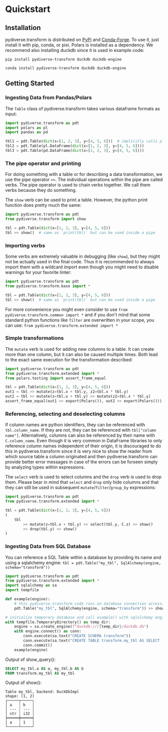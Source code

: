 # Quickstart

## Installation
pydiverse.transform is distributed on [PyPi](https://pypi.org/project/pydiverse-transform/)
and [Conda-Forge](https://anaconda.org/conda-forge/pydiverse-transform).
To use it, just install it with pip, conda, or pixi. Polars is installed as a dependency. We recommend also installing
duckdb since it is used in example code:

```shell
pip install pydiverse-transform duckdb duckdb-engine
```

```shell
conda install pydiverse-transform duckdb duckdb-engine
```

## Getting Started
### Ingesting Data from Pandas/Polars

The `Table` class of pydiverse.transform takes various dataframe formats as input:

```python
import pydiverse.transform as pdt
import polars as pl
import pandas as pd

tbl1 = pdt.Table(dict(x=[1, 2, 3], y=[4, 5, 6]))  # implicitly calls pl.DataFrame(dict(x=[1, 2, 3], y=[4, 5, 6]))
tbl2 = pdt.Table(pl.DataFrame(dict(x=[1, 2, 3], y=[4, 5, 6])))
tbl3 = pdt.Table(pd.DataFrame(dict(x=[1, 2, 3], y=[4, 5, 6])))
```

### The pipe operator and printing

For doing something with a table or for describing a data transformation, we use the pipe operator `>>`. The individual
operations within the pipe are called verbs. The pipe operator is used to chain verbs together. We call them verbs
because they do something.

The `show` verb can be used to print a table. However, the python print function does pretty much the same:

```python
import pydiverse.transform as pdt
from pydiverse.transform import show

tbl = pdt.Table(dict(x=[1, 2, 3], y=[4, 5, 6]))
tbl >> show()  # same as `print(tbl)` but can be used inside a pipe
```

### Importing verbs

Some verbs are extremely valuable in debugging (like `show`), but they might not be actually used in the final code.
Thus it is recommended to always import them with a wildcard import even though you might need to disable warnings for
your favorite linter:

```python
import pydiverse.transform as pdt
from pydiverse.transform.base import *

tbl = pdt.Table(dict(x=[1, 2, 3], y=[4, 5, 6]))
tbl >> show()  # same as `print(tbl)` but can be used inside a pipe
```

For more convenience you might even consider to use `from pydiverse.transform.common import *` and if you don't mind
that some standard python functions like `filter` are overwritten in your scope, you can use:
`from pydiverse.transform.extended import *`

### Simple transformations

The `mutate` verb is used for adding new columns to a table. It can create more than one column, but it can also be
caused multiple times. Both lead to the exact same execution for the transformation described:

```python
import pydiverse.transform as pdt
from pydiverse.transform.extended import *
from polars.testing import assert_frame_equal

tbl = pdt.Table(dict(x=[1, 2, 3], y=[4, 5, 6]))
out1 = tbl >> mutate(z=tbl.x + tbl.y, z2=tbl.x * tbl.y)
out2 = tbl >> mutate(z=tbl.x + tbl.y) >> mutate(z2=tbl.x * tbl.y)
assert_frame_equal(out1 >> export(Polars()), out2 >> export(Polars()))
```

### Referencing, selecting and deselecting columns

If column names are python identifiers, they can be referenced with `tbl.column_name`. If they are not, they can be
referenced with `tbl["column name"]`. Alternatively, columns can also be referenced by their name with `C.column_name`.
Even though it is very common in DataFrame libraries to only reference column names independent of their origin, it is
discouraged to do this in pydiverse.transform since it is very nice to show the reader from which source table a column
originated and then pydiverse.transform can provide better error messages in case of the errors can be forseen simply by
analyzing types within expressions.

The `select` verb is used to select columns and the `drop` verb is used to drop
them. Please bear in mind that `select` and `drop` only hide columns and that they can still be used in subsequent
`mutate`/`filter`/`group_by` expressions:

```python
import pydiverse.transform as pdt
from pydiverse.transform.extended import *

tbl = pdt.Table(dict(x=[1, 2, 3], y=[4, 5, 6]))
(
    tbl
        >> mutate(z=tbl.x + tbl.y) >> select(tbl.y, C.z) >> show()
        >> drop(tbl.y) >> show()
)
```

### Ingesting Data from SQL Database

You can reference a SQL Table within a database by providing its name and using a sqlalchemy engine:
`tbl = pdt.Table("my_tbl", SqlAlchemy(engine, schema="transform"))`

```python
import pydiverse.transform as pdt
from pydiverse.transform.extended import *
import sqlalchemy as sa
import tempfile

def example(engine):
    # this pydiverse.transform code runs on database connection accessible with sqlalchemy engine
    pdt.Table("my_tbl", SqlAlchemy(engine, schema="transform")) >> show_query() >> show()

# initialize temporary database and call example() with sqlalchemy engine
with tempfile.TemporaryDirectory() as temp_dir:
    engine = sa.create_engine(f"duckdb:///{temp_dir}/duckdb.db")
    with engine.connect() as conn:
        conn.execute(sa.text("CREATE SCHEMA transform"))
        conn.execute(sa.text("CREATE TABLE transform.my_tbl AS SELECT 'a' as a, 1 as b"))
        conn.commit()
    example(engine)
```

Output of show_query():
```sql
SELECT my_tbl.a AS a, my_tbl.b AS b
FROM transform.my_tbl AS my_tbl
```

Output of show():
```
Table my_tbl, backend: DuckDbImpl
shape: (1, 2)
┌─────┬─────┐
│ a   ┆ b   │
│ --- ┆ --- │
│ str ┆ i32 │
╞═════╪═════╡
│ a   ┆ 1   │
└─────┴─────┘
```
